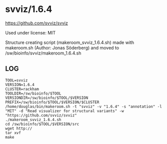 svviz/1.6.4
========================

<https://github.com/svviz/svviz>

Used under license:
MIT

Structure creating script (makeroom_svviz_1.6.4.sh) made with makeroom.sh (Author: Jonas Söderberg) and moved to /sw/bioinfo/svviz/makeroom_1.6.4.sh

LOG
---

    TOOL=svviz
    VERSION=1.6.4
    CLUSTER=rackham
    TOOLDIR=/sw/bioinfo/$TOOL
    VERSIONDIR=/sw/bioinfo/$TOOL/$VERSION
    PREFIX=/sw/bioinfo/$TOOL/$VERSION/$CLUSTER
    /home/douglas/bin/makeroom.sh -t "svviz" -v "1.6.4" -s "annotation" -l "MIT" -d "Read visualizer for structural variants" -w "https://github.com/svviz/svviz"
    ./makeroom_svviz_1.6.4.sh
    cd /sw/bioinfo/$TOOL/$VERSION/src
    wget http://
    tar xvf 
    make

